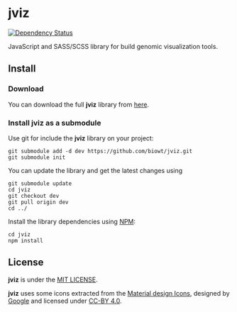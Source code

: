 # jviz

[![Dependency Status](https://david-dm.org/nodebio/jviz.svg?style=flat-square)](https://david-dm.org/nodebio/jviz)

JavaScript and SASS/SCSS library for build genomic visualization tools.


## Install

### Download

You can download the full **jviz** library from [here](https://github.com/nodebio/jviz/archive/dev.zip).

### Install jviz as a submodule

Use git for include the **jviz** library on your project:

```
git submodule add -d dev https://github.com/biowt/jviz.git
git submodule init
```

You can update the library and get the latest changes using

```
git submodule update
cd jviz
git checkout dev
git pull origin dev
cd ../
```

Install the library dependencies using [NPM](https://www.npmjs.com):

```
cd jviz
npm install
```

## License

**jviz** is under the [MIT LICENSE](./LICENSE).

**jviz** uses some icons extracted from the [Material design Icons](https://design.google.com/icons/), designed by [Google](https://google.com) and licensed under [CC-BY 4.0](http://creativecommons.org/licenses/by/4.0/).
